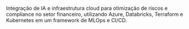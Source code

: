 Integração de IA e infraestrutura cloud para otimização de riscos e compliance no setor financeiro, utilizando Azure, Databricks, Terraform e Kubernetes em um framework de MLOps e CI/CD.
